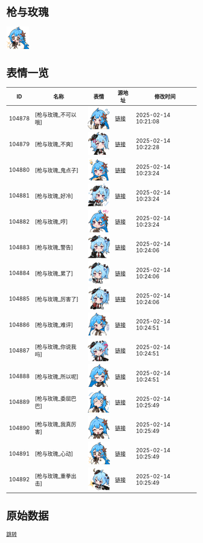# 枪与玫瑰

<img src="./cover.png" height="60" alt="cover" />

# 表情一览

|ID|名称|表情|源地址|修改时间|
|----|----|----|----|----|
|104878|[枪与玫瑰_不可以哦]|<img src="./pic/104878_%5B枪与玫瑰_不可以哦%5D.png" height="60" alt="不可以哦"/>|[链接](https://i0.hdslb.com/bfs/emote/79106ef43dd8e2dfaa3e547458ca711c057d9074.png)|2025-02-14 10:21:08|
|104879|[枪与玫瑰_不爽]|<img src="./pic/104879_%5B枪与玫瑰_不爽%5D.png" height="60" alt="不爽"/>|[链接](https://i0.hdslb.com/bfs/emote/51fb7c2ac1f7d19a931277a0ee97c3d4af2af372.png)|2025-02-14 10:22:28|
|104880|[枪与玫瑰_鬼点子]|<img src="./pic/104880_%5B枪与玫瑰_鬼点子%5D.png" height="60" alt="鬼点子"/>|[链接](https://i0.hdslb.com/bfs/emote/eeca8818085040af24c69fc37e92609299f5ae1a.png)|2025-02-14 10:23:24|
|104881|[枪与玫瑰_好冷]|<img src="./pic/104881_%5B枪与玫瑰_好冷%5D.png" height="60" alt="好冷"/>|[链接](https://i0.hdslb.com/bfs/emote/ded7283d49fbdac6300aeb21a6698f49fe73a764.png)|2025-02-14 10:23:24|
|104882|[枪与玫瑰_哼]|<img src="./pic/104882_%5B枪与玫瑰_哼%5D.png" height="60" alt="哼"/>|[链接](https://i0.hdslb.com/bfs/emote/c3b707805e213fea71250757a9a437b4cc31bbe4.png)|2025-02-14 10:23:24|
|104883|[枪与玫瑰_警告]|<img src="./pic/104883_%5B枪与玫瑰_警告%5D.png" height="60" alt="警告"/>|[链接](https://i0.hdslb.com/bfs/emote/8d412a9a6f96dc66773e361aac620b177b322b70.png)|2025-02-14 10:24:06|
|104884|[枪与玫瑰_累了]|<img src="./pic/104884_%5B枪与玫瑰_累了%5D.png" height="60" alt="累了"/>|[链接](https://i0.hdslb.com/bfs/emote/d4572ed100ba97b6310b6af38a1d96e65e44a7b2.png)|2025-02-14 10:24:06|
|104885|[枪与玫瑰_厉害了]|<img src="./pic/104885_%5B枪与玫瑰_厉害了%5D.png" height="60" alt="厉害了"/>|[链接](https://i0.hdslb.com/bfs/emote/5ba75f291f3260a9bb8e104d7474d694a2e0d7b1.png)|2025-02-14 10:24:06|
|104886|[枪与玫瑰_难评]|<img src="./pic/104886_%5B枪与玫瑰_难评%5D.png" height="60" alt="难评"/>|[链接](https://i0.hdslb.com/bfs/emote/7f9ce2d9609f3630d243937b3ee90242ac568200.png)|2025-02-14 10:24:51|
|104887|[枪与玫瑰_你说我吗]|<img src="./pic/104887_%5B枪与玫瑰_你说我吗%5D.png" height="60" alt="你说我吗"/>|[链接](https://i0.hdslb.com/bfs/emote/593fcd0afeb54078b749b3a8cd2bf1c7f0659131.png)|2025-02-14 10:24:51|
|104888|[枪与玫瑰_所以呢]|<img src="./pic/104888_%5B枪与玫瑰_所以呢%5D.png" height="60" alt="所以呢"/>|[链接](https://i0.hdslb.com/bfs/emote/f9dea8e0f53f56d37043905ad3d78336a7d45336.png)|2025-02-14 10:24:51|
|104889|[枪与玫瑰_委屈巴巴]|<img src="./pic/104889_%5B枪与玫瑰_委屈巴巴%5D.png" height="60" alt="委屈巴巴"/>|[链接](https://i0.hdslb.com/bfs/emote/c965084d268707ac180cd903b7819a9b30b4f564.png)|2025-02-14 10:25:49|
|104890|[枪与玫瑰_我真厉害]|<img src="./pic/104890_%5B枪与玫瑰_我真厉害%5D.png" height="60" alt="我真厉害"/>|[链接](https://i0.hdslb.com/bfs/emote/44af6021c0d872bf5a56b80431334cb04d5e21f4.png)|2025-02-14 10:25:49|
|104891|[枪与玫瑰_心动]|<img src="./pic/104891_%5B枪与玫瑰_心动%5D.png" height="60" alt="心动"/>|[链接](https://i0.hdslb.com/bfs/emote/8bb11bcd375de4d556ef05dfc8a6954ce293e9fc.png)|2025-02-14 10:25:49|
|104892|[枪与玫瑰_重拳出击]|<img src="./pic/104892_%5B枪与玫瑰_重拳出击%5D.png" height="60" alt="重拳出击"/>|[链接](https://i0.hdslb.com/bfs/emote/582d50c3ad3c7d812bcd1affee32cb3c29b06ba5.png)|2025-02-14 10:25:49|

# 原始数据

[跳转](./raw.json)

